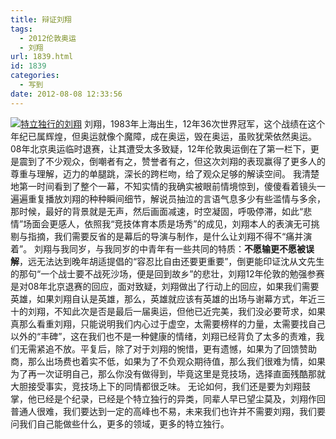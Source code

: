```yaml
---
title: 辩证刘翔
tags:
  - 2012伦敦奥运
  - 刘翔
url: 1839.html
id: 1839
categories:
  - 写到
date: 2012-08-08 12:33:56
---
```


[![](http://photo.guolaijie.com/rooufer/uploads/2012/08/特立独行的刘翔.jpg "特立独行的刘翔")](http://photo.guolaijie.com/rooufer/uploads/2012/08/特立独行的刘翔.jpg) 刘翔，1983年上海出生，12年36次世界冠军，这个战绩在这个年纪已属辉煌，但奥运就像个魔障，成在奥运，毁在奥运，虽败犹荣依然奥运。 08年北京奥运临时退赛，让其遭受太多致疑，12年伦敦奥运倒在了第一栏下，更是震到了不少观众，倒嘲者有之，赞誉者有之，但这次刘翔的表现赢得了更多人的尊重与理解，迈力的单腿跳，深长的跨栏吻，给了观众足够的解读空间。 我清楚地第一时间看到了整个一幕，不知实情的我确实被眼前情境惊到，傻傻看着镜头一遍遍重复播放刘翔的种种瞬间细节，解说员抽泣的言语气息多少有些滥情与多余，那时候，最好的背景就是无声，然后画面减速，时空凝固，呼吸停滞，如此“悲情”场面会更感人，依照我“竞技体育本质是场秀”的成见，刘翔本人的表演无可挑剔与指摘，我们需要反省的是幕后的导演与制作，是什么让刘翔不得不“痛并演着”。 刘翔与我同岁，与我同岁的中青年有一些共同的特质：**不愿输更不愿被误解**，远无法达到晚年胡适提倡的“容忍比自由还要更重要”，倒更能印证沈从文先生的那句“一个战士要不战死沙场，便是回到故乡”的悲壮，刘翔12年伦敦的勉强参赛是对08年北京退赛的回应，面对致疑，刘翔做出了行动上的回应，如果我们需要英雄，如果刘翔自认是英雄，那么，英雄就应该有英雄的出场与谢幕方式，年近三十的刘翔，不知此次是否是最后一届奥运，但他已近完美，我们没必要苛求，如果真那么看重刘翔，只能说明我们内心过于虚空，太需要榜样的力量，太需要找自己以外的“丰碑”，这在我们也不是一种健康的情绪，刘翔已经背负了太多的责难，我们无需紧追不放。平复后，除了对于刘翔的惋惜，更有遗憾，如果为了回馈赞助商，那么出场费也着实不低，如果为了不负观众期待值，那么我们很难为情，如果为了再一次证明自己，那么你没有做得到，毕竟这里是竞技场，选择直面残酷那就大胆接受事实，竞技场上下的同情都很乏味。 无论如何，我们还是要为刘翔鼓掌，他已经是个纪录，已经是个特立独行的异类，同辈人早已望尘莫及，刘翔作回普通人很难，我们要达到一定的高峰也不易，未来我们也许并不需要刘翔，我们要问我们自己能做些什么，更多的领域，更多的特立独行。